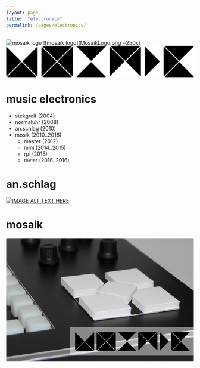 ```yaml
---
layout: page
title:  "electronics"
permalink: /pages/electronics/
---
```


![mosaik logo](MosaikLogo.png|250x100)
![mosaik logo](MosaikLogo.png =250x)
![mosaik logo](MosaikLogo.png)

# music electronics
- stekgreif (2004)
- normaluhr (2008)
- an.schlag (2010)
- mosik (2010..2016)
  - master (2012)
  - mini (2014..2015)
  - rpi (2016)
  - mvier (2016..2016)

# an.schlag


[![IMAGE ALT TEXT HERE](http://img.youtube.com/vi/mBTPQAPL1E8/0.jpg)](http://www.youtube.com/watch?v=mBTPQAPL1E8)

# mosaik
![mosaik flyer](MosaikFlyer.png)

